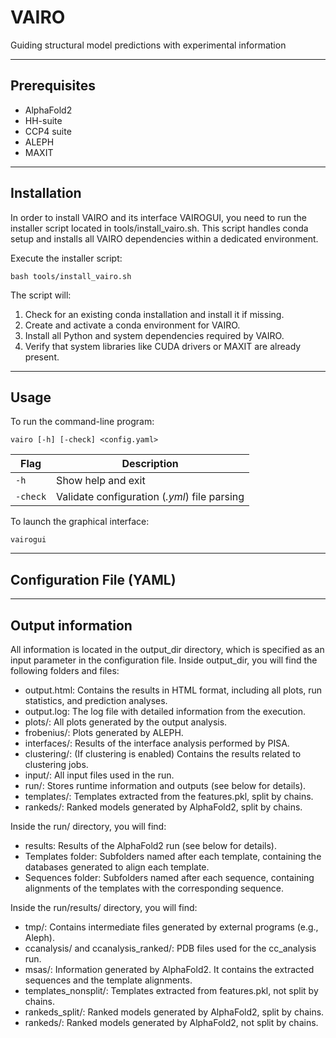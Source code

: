 # VAIRO
Guiding structural model predictions with experimental information

-------------------

## Prerequisites
* AlphaFold2
* HH-suite
* CCP4 suite
* ALEPH
* MAXIT

-------------------

## Installation

In order to install VAIRO and its interface VAIROGUI, you need to run the installer script located in tools/install_vairo.sh. This script handles conda setup and installs all VAIRO dependencies within a dedicated environment.

Execute the installer script:
```
bash tools/install_vairo.sh
```

The script will:
1. Check for an existing conda installation and install it if missing.
2. Create and activate a conda environment for VAIRO.
3. Install all Python and system dependencies required by VAIRO.
4. Verify that system libraries like CUDA drivers or MAXIT are already present.

-------------------

## Usage

To run the command-line program:

```
vairo [-h] [-check] <config.yaml>
```

| Flag      | Description                                    |
|-----------|------------------------------------------------|
| `-h`      | Show help and exit                             |
| `-check`  | Validate configuration (*.yml*) file parsing   |    


To launch the graphical interface:
```
vairogui
```

-------------------

## Configuration File (YAML)

-------------------

## Output information

All information is located in the output_dir directory, which is specified as an input parameter in the configuration file. Inside output_dir, you will find the following folders and files:
- output.html: Contains the results in HTML format, including all plots, run statistics, and prediction analyses.
- output.log: The log file with detailed information from the execution.
- plots/: All plots generated by the output analysis.
- frobenius/: Plots generated by ALEPH.
- interfaces/: Results of the interface analysis performed by PISA.
- clustering/: (If clustering is enabled) Contains the results related to clustering jobs.
- input/: All input files used in the run.
- run/: Stores runtime information and outputs (see below for details).
- templates/: Templates extracted from the features.pkl, split by chains.
- rankeds/: Ranked models generated by AlphaFold2, split by chains.

Inside the run/ directory, you will find:
- results: Results of the AlphaFold2 run (see below for details).
- Templates folder: Subfolders named after each template, containing the databases generated to align each template.
- Sequences folder: Subfolders named after each sequence, containing alignments of the templates with the corresponding sequence.

Inside the run/results/ directory, you will find:
- tmp/: Contains intermediate files generated by external programs (e.g., Aleph).
- ccanalysis/ and ccanalysis_ranked/: PDB files used for the cc_analysis run.
- msas/: Information generated by AlphaFold2. It contains the extracted sequences and the template alignments.
- templates_nonsplit/: Templates extracted from features.pkl, not split by chains.
- rankeds_split/: Ranked models generated by AlphaFold2, split by chains.
- rankeds/: Ranked models generated by AlphaFold2, not split by chains.
